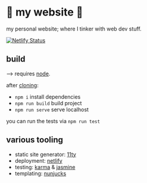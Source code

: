 # 🌸 my website 🌸

my personal website; where I tinker with web dev stuff.

[![Netlify Status](https://api.netlify.com/api/v1/badges/1747335f-f0d4-4c34-8113-855c4627ae35/deploy-status)](https://app.netlify.com/sites/amychurchwell/deploys)

## build

--> requires [node](https://nodejs.org/).

after [cloning](https://docs.github.com/en/repositories/creating-and-managing-repositories/cloning-a-repository):

-   `npm i` install dependencies
-   `npm run build` build project
-   `npm run serve` serve localhost

you can run the tests via `npm run test`

## various tooling

-   static site generator: [11ty](https://www.11ty.dev/)
-   deployment: [netlify](https://www.netlify.com/)
-   testing: [karma](https://karma-runner.github.io/) & [jasmine](https://jasmine.github.io/)
-   templating: [nunjucks](https://mozilla.github.io/nunjucks/)

